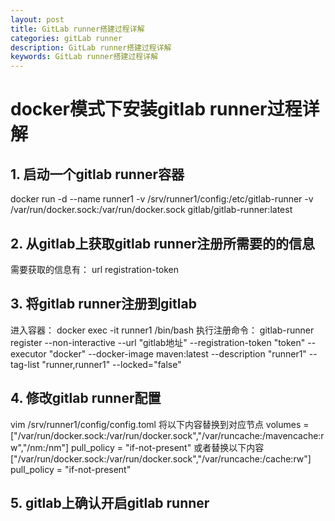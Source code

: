 ```yaml
---
layout: post
title: GitLab runner搭建过程详解
categories: gitLab runner
description: GitLab runner搭建过程详解
keywords: GitLab runner搭建过程详解
---
```


# docker模式下安装gitlab runner过程详解

## 1. 启动一个gitlab runner容器
docker run -d --name runner1 -v /srv/runner1/config:/etc/gitlab-runner 
-v /var/run/docker.sock:/var/run/docker.sock  gitlab/gitlab-runner:latest

## 2. 从gitlab上获取gitlab runner注册所需要的的信息
需要获取的信息有：
url
registration-token

## 3. 将gitlab runner注册到gitlab
进入容器： docker exec -it runner1 /bin/bash
执行注册命令：
  gitlab-runner register --non-interactive --url "gitlab地址" --registration-token "token" 
  --executor "docker" --docker-image maven:latest --description "runner1" 
  --tag-list "runner,runner1" --locked="false"
  
## 4. 修改gitlab runner配置
vim /srv/runner1/config/config.toml
将以下内容替换到对应节点
  volumes = ["/var/run/docker.sock:/var/run/docker.sock","/var/runcache:/mavencache:rw","/nm:/nm"]
  pull_policy = "if-not-present"
或者替换以下内容
  ["/var/run/docker.sock:/var/run/docker.sock","/var/runcache:/cache:rw"]
    pull_policy = "if-not-present"

## 5. gitlab上确认开启gitlab runner
